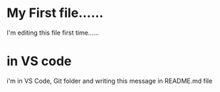 # My First file......
I'm editing this file first time......
# in VS code
i'm in VS Code, Git folder and writing this message in README.md file